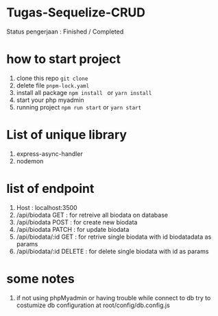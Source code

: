 # Tugas-Sequelize-CRUD

Status pengerjaan : Finished / Completed

# how to start project

1. clone this repo
   `git clone`
2. delete file `pnpm-lock.yaml`
3. install all package
   `npm install ` or `yarn install`
4. start your php myadmin
5. running project
   `npm run start` or `yarn start`

# List of unique library

1. express-async-handler
2. nodemon

# list of endpoint

1. Host : localhost:3500
2. /api/biodata GET : for retreive all biodata on database
3. /api/biodata POST : for create new biodata
4. /api/biodata PATCH : for update biodata
5. /api/biodata/:id GET : for retrive single biodata with id biodatadata as params
6. /api/biodata/:id DELETE : for delete single biodata with id as params

# some notes

1. if not using phpMyadmin or having trouble while connect to db try to costumize db configuration at root/config/db.config.js
